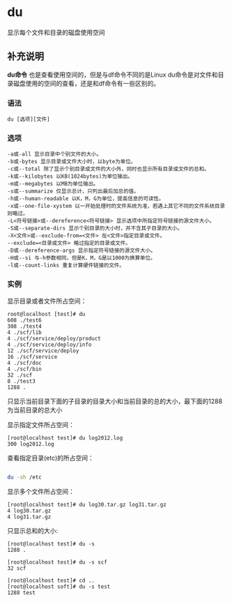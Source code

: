 du
===

显示每个文件和目录的磁盘使用空间

## 补充说明

**du命令** 也是查看使用空间的，但是与df命令不同的是Linux du命令是对文件和目录磁盘使用的空间的查看，还是和df命令有一些区别的。

### 语法  

```
du [选项][文件]
```

### 选项  

```
-a或-all 显示目录中个别文件的大小。
-b或-bytes 显示目录或文件大小时，以byte为单位。
-c或--total 除了显示个别目录或文件的大小外，同时也显示所有目录或文件的总和。
-k或--kilobytes 以KB(1024bytes)为单位输出。
-m或--megabytes 以MB为单位输出。
-s或--summarize 仅显示总计，只列出最后加总的值。
-h或--human-readable 以K，M，G为单位，提高信息的可读性。
-x或--one-file-xystem 以一开始处理时的文件系统为准，若遇上其它不同的文件系统目录则略过。
-L<符号链接>或--dereference<符号链接> 显示选项中所指定符号链接的源文件大小。
-S或--separate-dirs 显示个别目录的大小时，并不含其子目录的大小。
-X<文件>或--exclude-from=<文件> 在<文件>指定目录或文件。
--exclude=<目录或文件> 略过指定的目录或文件。
-D或--dereference-args 显示指定符号链接的源文件大小。
-H或--si 与-h参数相同，但是K，M，G是以1000为换算单位。
-l或--count-links 重复计算硬件链接的文件。
```

### 实例  

显示目录或者文件所占空间：

```
root@localhost [test]# du
608 ./test6
308 ./test4
4 ./scf/lib
4 ./scf/service/deploy/product
4 ./scf/service/deploy/info
12 ./scf/service/deploy
16 ./scf/service
4 ./scf/doc
4 ./scf/bin
32 ./scf
8 ./test3
1288 .
```

只显示当前目录下面的子目录的目录大小和当前目录的总的大小，最下面的1288为当前目录的总大小

显示指定文件所占空间：

```
[root@localhost test]# du log2012.log
300 log2012.log
```

查看指定目录(etc)的所占空间：

```sh

du -sh /etc

```

显示多个文件所占空间：

```
[root@localhost test]# du log30.tar.gz log31.tar.gz
4 log30.tar.gz
4 log31.tar.gz
```

只显示总和的大小:

```
[root@localhost test]# du -s
1288 .

[root@localhost test]# du -s scf
32 scf

[root@localhost test]# cd ..
[root@localhost soft]# du -s test
1288 test
```


<!-- Linux命令行搜索引擎：https://jaywcjlove.github.io/linux-command/ -->
